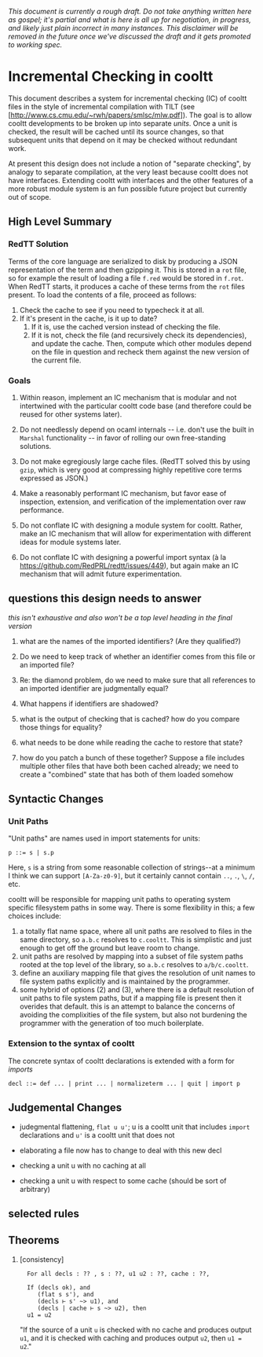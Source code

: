 _This document is currently a *rough draft*. Do not take anything written
here as gospel; it's partial and what is here is all up for negotiation, in
progress, and likely just plain incorrect in many instances. This
disclaimer will be removed in the future once we've discussed the draft and
it gets promoted to working spec._

# Incremental Checking in cooltt

This document describes a system for incremental checking (IC) of cooltt
files in the style of incremental compilation with TILT (see
[http://www.cs.cmu.edu/~rwh/papers/smlsc/mlw.pdf]). The goal is to allow
cooltt developments to be broken up into separate _units_. Once a unit is
checked, the result will be cached until its source changes, so that
subsequent units that depend on it may be checked without redundant work.

At present this design does not include a notion of "separate checking", by
analogy to separate compilation, at the very least because cooltt does not
have interfaces. Extending cooltt with interfaces and the other features of
a more robust module system is an fun possible future project but currently
out of scope.

## High Level Summary

### RedTT Solution
Terms of the core language are serialized to disk by producing a JSON
representation of the term and then gzipping it. This is stored in a `rot`
file, so for example the result of loading a file `f.red` would be stored
in `f.rot`. When RedTT starts, it produces a cache of these terms from the
`rot` files present. To load the contents of a file, proceed as follows:

1. Check the cache to see if you need to typecheck it at all.
1. If it's present in the cache, is it up to date?
    1. If it is, use the cached version instead of checking the file.
    1. If it is not, check the file (and recursively check its
       dependencies), and update the cache. Then, compute which other
       modules depend on the file in question and recheck them against the
       new version of the current file.

### Goals
1. Within reason, implement an IC mechanism that is modular and not
   intertwined with the particular cooltt code base (and therefore could be
   reused for other systems later).

1. Do not needlessly depend on ocaml internals -- i.e. don't use the built
   in `Marshal` functionality -- in favor of rolling our own free-standing
   solutions.

1. Do not make egregiously large cache files. (RedTT solved this by using
   `gzip`, which is very good at compressing highly repetitive core terms
   expressed as JSON.)

1. Make a reasonably performant IC mechanism, but favor ease of inspection,
   extension, and verification of the implementation over raw performance.

1. Do not conflate IC with designing a module system for cooltt. Rather,
   make an IC mechanism that will allow for experimentation with different
   ideas for module systems later.

1. Do not conflate IC with designing a powerful import syntax (à la
   https://github.com/RedPRL/redtt/issues/449), but again make an IC
   mechanism that will admit future experimentation.

## questions this design needs to answer

*this isn't exhaustive and also won't be a top level heading in the final
version*

1. what are the names of the imported identifiers? (Are they qualified?)
1. Do we need to keep track of whether an identifier comes from this file
   or an imported file?
1. Re: the diamond problem, do we need to make sure that all references to
   an imported identifier are judgmentally equal?
1. What happens if identifiers are shadowed?

1. what is the output of checking that is cached? how do you compare those
   things for equality?
1. what needs to be done while reading the cache to restore that state?
1. how do you patch a bunch of these together? Suppose a file includes
   multiple other files that have both been cached already; we need to
   create a "combined" state that has both of them loaded somehow

## Syntactic Changes

### Unit Paths
"Unit paths" are names used in import statements for units:

```
p ::= s | s.p
```
Here, `s` is a string from some reasonable collection of strings--at a
minimum I think we can support `[A-Za-z0-9]`, but it certainly cannot
contain `..`, `.`, `\`, `/`, etc.

cooltt will be responsible for mapping unit paths to operating system
specific filesystem paths in some way. There is some flexibility in this; a
few choices include:

1. a totally flat name space, where all unit paths are resolved to files in
   the same directory, so `a.b.c` resolves to `c.cooltt`. This is
   simplistic and just enough to get off the ground but leave room to
   change.
1. unit paths are resolved by mapping into a subset of file system paths
   rooted at the top level of the library, so `a.b.c` resolves to
   `a/b/c.cooltt`.
1. define an auxiliary mapping file that gives the resolution of unit names
   to file system paths explicitly and is maintained by the programmer.
1. some hybrid of options (2) and (3), where there is a default resolution
   of unit paths to file system paths, but if a mapping file is present
   then it overides that default. this is an attempt to balance the
   concerns of avoiding the complixities of the file system, but also not
   burdening the programmer with the generation of too much boilerplate.

### Extension to the syntax of cooltt

The concrete syntax of cooltt declarations is extended with a form for
_imports_

```
decl ::= def ... | print ... | normalizeterm ... | quit | import p
```

## Judgemental Changes

 - judegmental flattening, `flat u u'`; u is a cooltt unit that
   includes `import` declarations and `u'` is a cooltt unit that does
   not

 - elaborating a file now has to change to deal with this new decl

 - checking a unit u with no caching at all

 - checking a unit u with respect to some cache (should be sort of arbitrary)

## selected rules

## Theorems

1. [consistency]

   ```
     For all decls : ?? , s : ??, u1 u2 : ??, cache : ??,

     If (decls ok), and
		(flat s s'), and
	    (decls ⊢ s' ~> u1), and
		(decls | cache ⊢ s ~> u2), then
     u1 = u2
   ```

	"If the source of a unit `u` is checked with no cache and produces
	output `u1`, and it is checked with caching and produces output `u2`,
	then `u1 = u2`."
